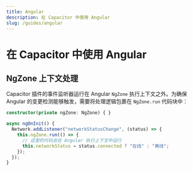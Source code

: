 ```yaml
---
title: Angular
description: 在 Capacitor 中使用 Angular
slug: /guides/angular
---
```


# 在 Capacitor 中使用 Angular

## NgZone 上下文处理

Capacitor 插件的事件监听器运行在 Angular `NgZone` 执行上下文之外。为确保 Angular 的变更检测能够触发，需要将处理逻辑包裹在 `NgZone.run` 代码块中：

```typescript
constructor(private ngZone: NgZone) { }

async ngOnInit() {
  Network.addListener("networkStatusChange", (status) => {
    this.ngZone.run(() => {
      // 这里的代码会在 Angular 执行上下文中运行
      this.networkStatus = status.connected ? "在线" : "离线";
    });
  });
}
```